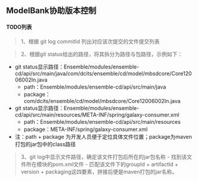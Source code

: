 ## ModelBank协助版本控制

#### TODO列表
> 1、根据 git log commitId 列出对应该次提交的文件提交列表

> 2、根据git status给出的路径，将其拆分为路径与包路径，示例如下：

- git status显示路径：Ensemble/modules/ensemble-cd/api/src/main/java/com/dcits/ensemble/cd/model/mbsdcore/Core12006002In.java
    - path：Ensemble/modules/ensemble-cd/api/src/main/java
    - package：com/dcits/ensemble/cd/model/mbsdcore/Core12006002In.java
- git status显示路径：Ensemble/modules/ensemble-cd/api/src/main/resources/META-INF/spring/galaxy-consumer.xml
    - path：Ensemble/modules/ensemble-cd/api/src/main/resources
    - package：META-INF/spring/galaxy-consumer.xml
- 注：path + package 为开发人员便于定位具体文件位置；package为maven打包的jar包中的class路径

> 3、git log中显示文件路径，确定该文件打包后所在的jar包名称
    - 找到该文件所在模块的pom.xml文件
    - 匹配该文件下的groupId + artifactId + version + packaging这四要素，拼接后便是maven打包的jar名称。
    
